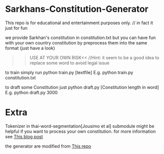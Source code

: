 # Sarkhans-Constitution-Generator

This repo is for educational and entertainment purposes only. 
// in fact it just for fun

we provide Sarkhan's constitution in constitution.txt
but you can have fun with your own country constitution by preprocess them into the same format (just have a look)
>>USE AT YOUR OWN RISK<<
//Hint: it seem to be a good idea to replace some word to avoid legal issue 

to train simply run
python train.py [textfile]
E.g. 
python train.py constitution.txt

to draft some Constitution just
python draft.py [Constitution length in word]
E.g. 
python draft.py 3000

# Extra
Tokenizer in thai-word-segmentation[Jousimo et al] submodule might be helpful if you want to process your own constitution.
for more information see [This blog post](https://sertiscorp.com/thai-word-segmentation-with-bi-directional_rnn/)

the generator are modified from [This repo](https://github.com/udacity/deep-learning/tree/master/tv-script-generation)
